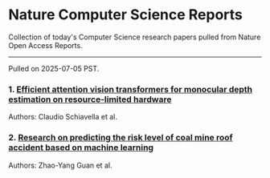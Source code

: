 # Nature Computer Science Reports

Collection of today's Computer Science research papers pulled from Nature Open Access Reports.

---

Pulled on 2025-07-05 PST.

### 1. [Efficient attention vision transformers for monocular depth estimation on resource-limited hardware](https://www.nature.com/articles/s41598-025-06112-8)

Authors: Claudio Schiavella et al.

### 2. [Research on predicting the risk level of coal mine roof accident based on machine learning](https://www.nature.com/articles/s41598-025-07760-6)

Authors: Zhao-Yang Guan et al.

